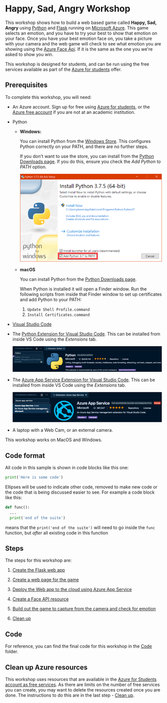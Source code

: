 # Happy, Sad, Angry Workshop

This workshop shows how to build a web based game called **Happy, Sad, Angry** using [Python](https://www.python.org) and [Flask](http://flask.pocoo.org) running on [Microsoft Azure](https://azure.microsoft.com/free/students/?WT.mc_id=happysadangry-github-jabenn). This game selects an emotion, and you have to try your best to show that emotion on your face. Once you have your best emotion face on, you take a picture with your camera and the web game will check to see what emotion you are showing using the [Azure Face Api](https://azure.microsoft.com/services/cognitive-services/face/?WT.mc_id=happysadangry-github-jabenn). If it is the same as the one you we're asked to show you win.

This workshop is designed for students, and can be run using the free services available as part of the [Azure for students](https://azure.microsoft.com/free/students/?WT.mc_id=happysadangry-github-jabenn) offer.

## Prerequisites

To complete this workshop, you will need:

* An Azure account. Sign up for free using [Azure for students](https://azure.microsoft.com/free/students/?WT.mc_id=happysadangry-github-jabenn), or the [Azure free account](https://azure.microsoft.com/free/?WT.mc_id=happysadangry-github-jabenn) if you are not at an academic institution.

* Python

  * **Windows:**

    You can install Python from the [Windows Store](https://www.microsoft.com/p/python-38/9mssztt1n39l?activetab=pivot:overviewtab). This configures Python correctly on your PATH, and there are no further steps.

    If you don't want to use the store, you can install from the [Python Downloads page](https://www.python.org/downloads/). If you do this, ensure you check the *Add Python to PATH* option.

    ![The python installer dialog highlighting the Add Python 3.8 to PATH option](./images/PythonInstaller.png)

  * **macOS**
  
    You can install Python from the [Python Downloads page](https://www.python.org/downloads/).

    When Python is installed it will open a Finder window. Run the following scripts from inside that Finder window to set up certificates and add Python to your PATH:

    1. `Update Shell Profile.command`
    1. `Install Certificates.command`

* [Visual Studio Code](https://code.visualstudio.com/?WT.mc_id=happysadangry-github-jabenn)

* The [Python Extension for Visual Studio Code](https://marketplace.visualstudio.com/itemdetails?itemName=ms-python.python&WT.mc_id=happysadangry-github-jabenn). This can be installed from inside VS Code using the *Extensions* tab.
  
  ![The Python extension in Visual Studio Code](./images/PythonExtension.png)

* The [Azure App Service Extension for Visual Studio Code](https://marketplace.visualstudio.com/itemdetails?itemName=ms-azuretools.vscode-azureappservice&WT.mc_id=happysadangry-github-jabenn). This can be installed from inside VS Code using the *Extensions* tab.
  
  ![The Azure App Service extension in Visual Studio Code](./images/AppServiceExtension.png)

* A laptop with a Web Cam, or an external camera.

This workshop works on MacOS and Windows.

## Code format

All code in this sample is shown in code blocks like this one:

```python
print('Here is some code')
```

Ellipses will be used to indicate other code, removed to make new code or the code that is being discussed easier to see. For example a code block like this:

```python
def func():
  ...
  print('end of the suite')
```

means that the `print('end of the suite')` will need to go inside the `func` function, but *after* all existing code in this function

## Steps

The steps for this workshop are:

1. [Create the Flask web app](./steps/CreateAFlaskWebApp.md)
1. [Create a web page for the game](./steps/CreateTheWebPage.md)

1. [Deploy the Web app to the cloud using Azure App Service](./steps/DeployTheWebAppToTheCloud.md)
1. [Create a Face API resource](./steps/CreateAFaceResource.md)
1. [Build out the game to capture from the camera and check for emotion](./steps/CheckTheEmotion.md)
1. [Clean up](./Steps/CleanUp.md)

## Code

For reference, you can find the final code for this workshop in the [Code](./code/) folder.

## Clean up Azure resources

This workshop uses resources that are available in the [Azure for Students account as free services](https://azure.microsoft.com/free/free-account-students-faq/?WT.mc_id=happysadangry-github-jabenn). As there are limits on the number of free services you can create, you may want to delete the resources created once you are done. The instructions to do this are in the last step - [Clean up](./steps/CleanUp.md).
